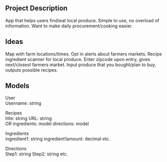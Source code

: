 ## Project Description
App that helps users find/eat local produce. Simple to use, no overload of information. Want to make daily procurement/cooking easier.

## Ideas
Map with farm locations/times. 
Opt in alerts about farmers markets. 
Recipe ingredient scanner for local produce. 
Enter zipcode upon entry, gives next/closest farmers market. 
Input produce that you bought/plan to buy, outputs possible recipes. 

## Models
User   
Username: string  

Recipes  
title: string 
URL: string  
OR 
ingredients: model 
directions: model  

Ingredients  
ingredient1: string 
ingredient1amount: decimal 
etc.  

Directions  
Step1: string 
Step2: string 
etc.


